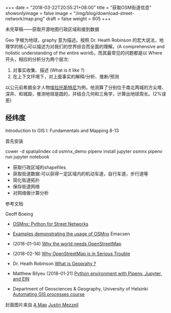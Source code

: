 +++
date = "2018-03-22T20:55:21+08:00"
title = "获取OSM街道信息"
showonlyimage = false
image = "/img/blog/download-street-network/map.png"
draft = false
weight = 605
+++

未完草稿——获取开源地图行政区域和接到数据
<!--more-->

Geo 字根为地球，graphy 意为描述。按照 Dr. Heath Robinson 的宏大说法，地理学的核心可以描述为对我们的世界综合而全面的理解。(A comprehensive and holistic understanding of the entire world)。而其最常见的问题都是以 Where 开头，相应的分析分为两个层次: 
  1. 对事实收集、描述 (What is it like ?)
  2. 在上下文环境下，对上面事实的解释/分析、推断/预测 

以公元前希腊全才人物[埃拉托斯特尼](https://en.wikipedia.org/wiki/Eratosthenes)为例，他测算了分别位于南北两城的方尖塔、深井、和城距，推测地球是圆的，并结合几何和三角学，计算出地球周长。(2%误差)

## 经纬度

Introduction to GIS I: Fundamentals and Mapping 8-13

首先安装

cower -d spatialindex
cd osmnx_demo
pipenv install jupyter osmnx
pipenv run jupyter notebook

- 获取行政区域的shapefiles
- 获取街道数据:可以获得一定区域内的机动车道，自行车道，步行道等
- 简化街道拓扑
- 保存街道网络
- 对网络做计算分析





参考文档

Geoff Boeing 
- [OSMnx: Python for Street Networks](http://geoffboeing.com/2016/11/osmnx-python-street-networks/)
- [Examples demonstrating the usage of OSMnx](https://github.com/gboeing/osmnx-examples)
Emacsen
- (2018-01-04) [Why the world needs OpenStreetMap](https://blog.emacsen.net/blog/2014/01/04/why-the-world-needs-openstreetmap/)
- (2018-02-16) [Why OpenStreetMap is in Serious Trouble](https://blog.emacsen.net/blog/2018/02/16/osm-is-in-trouble/)

- Dr. Heath Robinson [What is Geoprahy ?](https://www.youtube.com/playlist?list=PLRNNjIk9ArAovzZ_6c5TSeggFBhw-gxLE)
- Matthew Bilyeu (2018-01-21) [Python environment with Pipenv, Jupyter, and EIN](https://matthewbilyeu.com/blog/python-environment-with-pipenv-jupyter-and-ein/)
- Department of Geosciences & Geography, University of Helsinki [Automating GIS processes course](https://automating-gis-processes.github.io/2017/)


封面图片来自 [A Map](https://dribbble.com/shots/2207264-A-Map) <a href="https://dribbble.com/JustinMezzell"><i class="fa fa-dribbble" aria-hidden="true"></i> Justin Mezzell</a>
